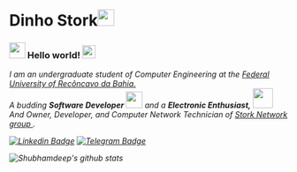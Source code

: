 # Dinho Stork<img src="https://github.com/TheDudeThatCode/TheDudeThatCode/blob/master/Assets/Mario_Hello_Big.gif" width="30px">

### <img src="https://github.com/TheDudeThatCode/TheDudeThatCode/blob/master/Assets/Hi.gif" width="29px"> Hello world!&nbsp;<img src="https://github.com/TheDudeThatCode/TheDudeThatCode/blob/master/Assets/Earth.gif" width="24px">

<p>
  <em>
   I am an undergraduate student of Computer Engineering at the  <a href="https://ufrb.edu.br/"> Federal University of Recôncavo da Bahia. </a> <br>
    A budding <b>Software Developer</b> <img src="https://github.com/TheDudeThatCode/TheDudeThatCode/blob/master/Assets/Developer.gif" width="30px"> and a <b>Electronic    Enthusiast,</b>&nbsp;<img src="https://github.com/TheDudeThatCode/TheDudeThatCode/blob/master/Assets/Designer.gif" width="36px"><br>
    And Owner, Developer, and Computer Network Technician of <a href="https://stork.network"> Stork Network group </a> .
</p>

[![Linkedin Badge](https://img.shields.io/badge/-dinhostork-blue?style=flat-square&logo=Linkedin&logoColor=white&link=https://www.linkedin.com/in/dinhostork/)](https://www.linkedin.com/in/dinhostork/)
[![Telegram Badge](https://img.shields.io/badge/-dinhostork-black?style=flat-square&logo=telegram&logoColor=white&link=https://t.me/dinhostork)](https://t.me/dinhostork)
<br>


![Shubhamdeep's github stats](https://github-readme-stats.vercel.app/api?username=dinhostork&show_icons=true&hide_border=true)

<br>
